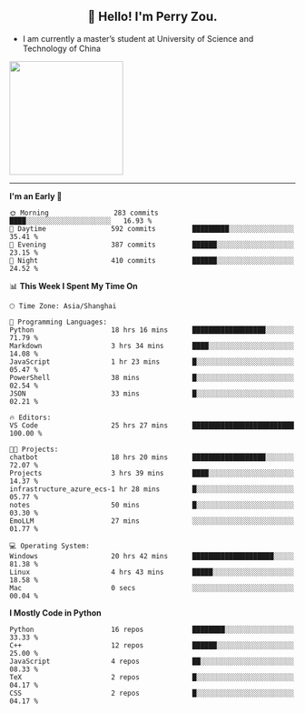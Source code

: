 <h2 align="center">👋 Hello! I'm Perry Zou.</h2>

- I am currently a master’s student at University of Science and Technology of China

<img height=200 align="center" src="https://github-readme-stats.vercel.app/api?username=zonepg" />

-------

<!--START_SECTION:waka-->
**I'm an Early 🐤** 

```text
🌞 Morning                283 commits         ████░░░░░░░░░░░░░░░░░░░░░   16.93 % 
🌆 Daytime                592 commits         █████████░░░░░░░░░░░░░░░░   35.41 % 
🌃 Evening                387 commits         ██████░░░░░░░░░░░░░░░░░░░   23.15 % 
🌙 Night                  410 commits         ██████░░░░░░░░░░░░░░░░░░░   24.52 % 
```


📊 **This Week I Spent My Time On** 

```text
🕑︎ Time Zone: Asia/Shanghai

💬 Programming Languages: 
Python                   18 hrs 16 mins      ██████████████████░░░░░░░   71.79 % 
Markdown                 3 hrs 34 mins       ████░░░░░░░░░░░░░░░░░░░░░   14.08 % 
JavaScript               1 hr 23 mins        █░░░░░░░░░░░░░░░░░░░░░░░░   05.47 % 
PowerShell               38 mins             █░░░░░░░░░░░░░░░░░░░░░░░░   02.54 % 
JSON                     33 mins             █░░░░░░░░░░░░░░░░░░░░░░░░   02.21 % 

🔥 Editors: 
VS Code                  25 hrs 27 mins      █████████████████████████   100.00 % 

🐱‍💻 Projects: 
chatbot                  18 hrs 20 mins      ██████████████████░░░░░░░   72.07 % 
Projects                 3 hrs 39 mins       ████░░░░░░░░░░░░░░░░░░░░░   14.37 % 
infrastructure_azure_ecs-1 hr 28 mins        █░░░░░░░░░░░░░░░░░░░░░░░░   05.77 % 
notes                    50 mins             █░░░░░░░░░░░░░░░░░░░░░░░░   03.30 % 
EmoLLM                   27 mins             ░░░░░░░░░░░░░░░░░░░░░░░░░   01.77 % 

💻 Operating System: 
Windows                  20 hrs 42 mins      ████████████████████░░░░░   81.38 % 
Linux                    4 hrs 43 mins       █████░░░░░░░░░░░░░░░░░░░░   18.58 % 
Mac                      0 secs              ░░░░░░░░░░░░░░░░░░░░░░░░░   00.04 % 
```

**I Mostly Code in Python** 

```text
Python                   16 repos            ████████░░░░░░░░░░░░░░░░░   33.33 % 
C++                      12 repos            ██████░░░░░░░░░░░░░░░░░░░   25.00 % 
JavaScript               4 repos             ██░░░░░░░░░░░░░░░░░░░░░░░   08.33 % 
TeX                      2 repos             █░░░░░░░░░░░░░░░░░░░░░░░░   04.17 % 
CSS                      2 repos             █░░░░░░░░░░░░░░░░░░░░░░░░   04.17 % 
```




<!--END_SECTION:waka-->
